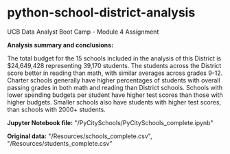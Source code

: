 # python-school-district-analysis
UCB Data Analyst Boot Camp - Module 4 Assignment

**Analysis summary and conclusions:**

The total budget for the 15 schools included in the analysis of this District is $24,649,428 representing 39,170 students. The students across the District score better in reading than math, with similar averages across grades 9-12. Charter schools generally have higher percentages of students with overall passing grades in both math and reading than District schools. Schools with lower spending budgets per student have higher test scores than those with higher budgets. Smaller schools also have students with higher test scores, than schools with 2000+ students.

**Jupyter Notebook file:** "/PyCitySchools/PyCitySchools_complete.ipynb"

**Original data:** "/Resources/schools_complete.csv", "/Resources/students_complete.csv"
